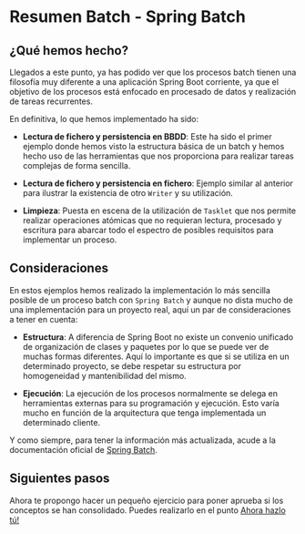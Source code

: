 # Resumen Batch - Spring Batch

## ¿Qué hemos hecho?

Llegados a este punto, ya has podido ver que los procesos batch tienen una filosofía muy diferente a una aplicación Spring Boot corriente, ya que el objetivo de los procesos está enfocado en procesado de datos y realización de tareas recurrentes.

En definitiva, lo que hemos implementado ha sido:

* **Lectura de fichero y persistencia en BBDD**: Este ha sido el primer ejemplo donde hemos visto la estructura básica de un batch y hemos hecho uso de las herramientas que nos proporciona para realizar tareas complejas de forma sencilla.

* **Lectura de fichero y persistencia en fichero**: Ejemplo similar al anterior para ilustrar la existencia de otro `Writer` y su utilización.

* **Limpieza**: Puesta en escena de la utilización de `Tasklet` que nos permite realizar operaciones atómicas que no requieran lectura, procesado y escritura para abarcar todo el espectro de posibles requisitos para implementar un proceso.


## Consideraciones

En estos ejemplos hemos realizado la implementación lo más sencilla posible de un proceso batch con `Spring Batch` y aunque no dista mucho de una implementación para un proyecto real, aquí un par de consideraciones a tener en cuenta:

* **Estructura**: A diferencia de Spring Boot no existe un convenio unificado de organización de clases y paquetes por lo que se puede ver de muchas formas diferentes. Aquí lo importante es que si se utiliza en un determinado proyecto, se debe respetar su estructura por homogeneidad y mantenibilidad del mismo.

* **Ejecución**: La ejecución de los procesos normalmente se delega en herramientas externas para su programación y ejecución. Esto varía mucho en función de la arquitectura que tenga implementada un determinado cliente.

Y como siempre, para tener la información más actualizada, acude a la documentación oficial de [Spring Batch](https://docs.spring.io/spring-batch/reference/index.html).


## Siguientes pasos

Ahora te propongo hacer un pequeño ejercicio para poner aprueba si los conceptos se han consolidado. Puedes realizarlo en el punto [Ahora hazlo tú!](exercise.md)
